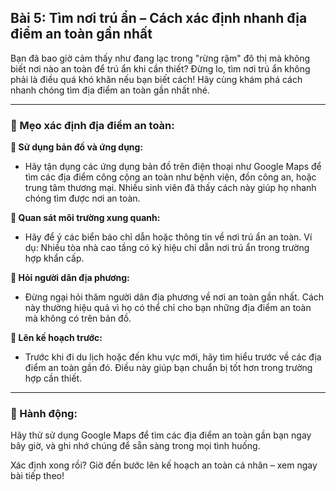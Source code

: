 ## Bài 5: Tìm nơi trú ẩn – Cách xác định nhanh địa điểm an toàn gần nhất

Bạn đã bao giờ cảm thấy như đang lạc trong "rừng rậm" đô thị mà không biết nơi nào an toàn để trú ẩn khi cần thiết? Đừng lo, tìm nơi trú ẩn không phải là điều quá khó khăn nếu bạn biết cách! Hãy cùng khám phá cách nhanh chóng tìm địa điểm an toàn gần nhất nhé.

---

### 📌 Mẹo xác định địa điểm an toàn:

**🔹 Sử dụng bản đồ và ứng dụng:**
- Hãy tận dụng các ứng dụng bản đồ trên điện thoại như Google Maps để tìm các địa điểm công cộng an toàn như bệnh viện, đồn công an, hoặc trung tâm thương mại. Nhiều sinh viên đã thấy cách này giúp họ nhanh chóng tìm được nơi an toàn.

**🔹 Quan sát môi trường xung quanh:**
- Hãy để ý các biển báo chỉ dẫn hoặc thông tin về nơi trú ẩn an toàn. Ví dụ: Nhiều tòa nhà cao tầng có ký hiệu chỉ dẫn nơi trú ẩn trong trường hợp khẩn cấp.

**🔹 Hỏi người dân địa phương:**
- Đừng ngại hỏi thăm người dân địa phương về nơi an toàn gần nhất. Cách này thường hiệu quả vì họ có thể chỉ cho bạn những địa điểm an toàn mà không có trên bản đồ.

**🔹 Lên kế hoạch trước:**
- Trước khi đi du lịch hoặc đến khu vực mới, hãy tìm hiểu trước về các địa điểm an toàn gần đó. Điều này giúp bạn chuẩn bị tốt hơn trong trường hợp cần thiết.

---

### 🚀 Hành động:

Hãy thử sử dụng Google Maps để tìm các địa điểm an toàn gần bạn ngay bây giờ, và ghi nhớ chúng để sẵn sàng trong mọi tình huống.

Xác định xong rồi? Giờ đến bước lên kế hoạch an toàn cá nhân – xem ngay bài tiếp theo!